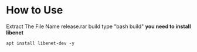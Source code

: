 # How to Use

Extract The File Name release.rar
build type "bash build"
**you need to install libenet**
```
apt install libenet-dev -y
```
